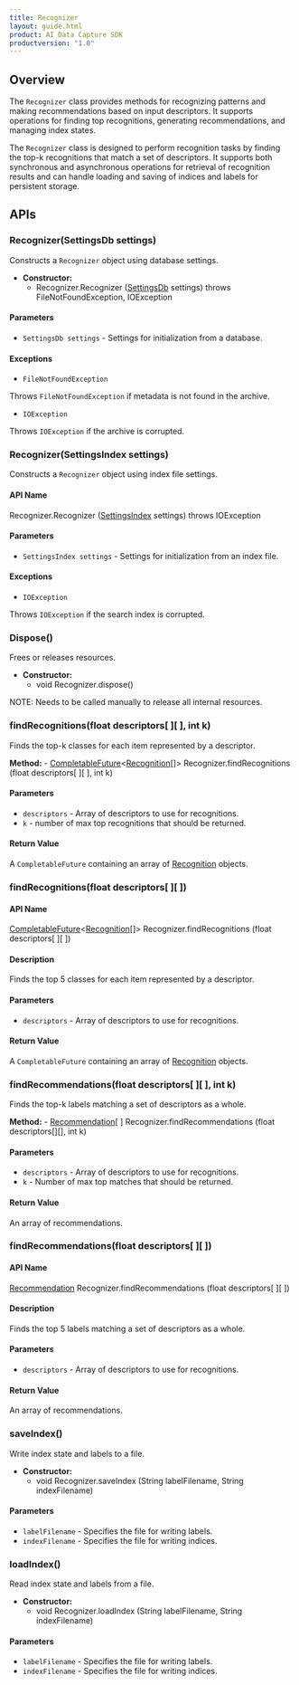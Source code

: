 ```yaml
---
title: Recognizer
layout: guide.html
product: AI Data Capture SDK
productversion: "1.0"
---
```


## Overview

The `Recognizer` class provides methods for recognizing patterns and making recommendations based on input descriptors. It supports operations for finding top recognitions, generating recommendations, and managing index states.

The `Recognizer` class is designed to perform recognition tasks by finding the top-k recognitions that match a set of descriptors. It supports both synchronous and asynchronous operations for retrieval of recognition results and can handle loading and saving of indices and labels for persistent storage.


## APIs

<!-- 
The following is a list of APIs supported by Recognizer.

Return Type                          |  API Name
-------------------------------------| --------------------------------------
--      | [Recognizer](Recognizer.md#recognizersettingsdb---settings) ([SettingsDb](SettingsDb.md) settings) throws FileNotFoundException, IOException
--      | [Recognizer](Recognizer.md#recognizersettingsindex--settings) ([SettingsIndex](SettingsIndex.md) settings) throws IOException
void     |  	[dispose](Recognizer.md#dispose) ()
CompletableFuture<[Recognition](Recognition.md)[]>      |  		[findRecognitions](Recognizer.md#findrecognitionsfloatdescriptors-int-k) (float[][] descriptors, int k)
CompletableFuture<[Recognition](Recognition.md)[]>	     |  	 [findRecognitions](Recognizer.md#findrecognitionsfloatdescriptors) (float[ ][ ] descriptors)
[Recommendation](Recommendation.md)[ ]      |  		[findRecommendations](Recognizer.md#findrecommendationsfloat-descriptors-intk) (float[ ][ ] descriptors, int k)
[Recommendation](Recommendation.md)[ ] 	     |  	[findRecommendations](Recognizer.md#findrecommendationsfloatdescriptors) (float[][] descriptors)
void 	     |  	[saveIndex](Recognizer.md#saveindex) (String labelFilename, String indexFilename)
void       |  	[loadIndex](Recognizer.md#loadindex) (String labelFilename, String indexFilename)

## API Detailed Description-->

### Recognizer(SettingsDb settings)

Constructs a `Recognizer` object using database settings.

* **Constructor:**
    - Recognizer.Recognizer ([SettingsDb](SettingsDb.md) settings) throws FileNotFoundException, IOException

#### Parameters
- `SettingsDb settings` - Settings for initialization from a database.
#### Exceptions
- `FileNotFoundException`

Throws `FileNotFoundException` if metadata is not found in the archive.

- `IOException`

Throws `IOException` if the archive is corrupted.
 
### Recognizer(SettingsIndex  settings)

Constructs a `Recognizer` object using index file settings.

#### API Name 
Recognizer.Recognizer	([SettingsIndex](SettingsIndex.md)	settings)	throws IOException

#### Parameters
- `SettingsIndex settings` - Settings for initialization from an index file.
#### Exceptions
- `IOException`

Throws `IOException` if the search index is corrupted.
 
### Dispose()

Frees or releases resources. 

* **Constructor:**
    - void Recognizer.dispose()

NOTE: Needs to be called manually to release all internal resources.

### findRecognitions(float descriptors[ ][ ], int k) 

Finds the top-k classes for each item represented by a descriptor.

**Method:**
    - [CompletableFuture](https://docs.oracle.com/javase/8/docs/api/java/util/concurrent/CompletableFuture.html)<[Recognition](Recognition.md)[]> Recognizer.findRecognitions (float	descriptors[ ][ ], int k)

#### Parameters
- `descriptors` - Array of descriptors to use for recognitions.
- `k` - number of max top recognitions that should be returned.
#### Return Value
A `CompletableFuture` containing an array of [Recognition](Recognition.md) objects.

### findRecognitions(float	descriptors[ ][ ]) 
#### API Name
[CompletableFuture](https://docs.oracle.com/javase/8/docs/api/java/util/concurrent/CompletableFuture.html)<[Recognition](Recognition.md)[]>  Recognizer.findRecognitions (float	descriptors[ ][ ])
#### Description
Finds the top 5 classes for each item represented by a descriptor.
#### Parameters
- `descriptors` - Array of descriptors to use for recognitions.
#### Return Value
A `CompletableFuture` containing an array of [Recognition](Recognition.md) objects.

### findRecommendations(float descriptors[ ][ ], int k)

Finds the top-k labels matching a set of descriptors as a whole.

**Method:** 
    - [Recommendation](Recommendation.md)[ ] Recognizer.findRecommendations (float descriptors[][], int	k)

#### Parameters
- `descriptors` - Array of descriptors to use for recognitions.
- `k` - Number of max top matches that should be returned.
#### Return Value
An array of recommendations.

### findRecommendations(float	descriptors[ ][ ])
#### API Name
[Recommendation](Recommendation.md)  Recognizer.findRecommendations	(float	descriptors[ ][ ])
#### Description
Finds the top 5 labels matching a set of descriptors as a whole.
#### Parameters
- `descriptors` - Array of descriptors to use for recognitions.
#### Return Value
An array of recommendations.

### saveIndex()

Write index state and labels to a file.

* **Constructor:**
    - void Recognizer.saveIndex	(String	labelFilename, String indexFilename)

#### Parameters
- `labelFilename` - Specifies the file for writing labels.
- `indexFilename` - Specifies the file for writing indices.

### loadIndex()

Read index state and labels from a file.

* **Constructor:**
    - void  Recognizer.loadIndex	(String	labelFilename, String	indexFilename)

#### Parameters
- `labelFilename` - Specifies the file for writing labels.
- `indexFilename` - Specifies the file for writing indices.
